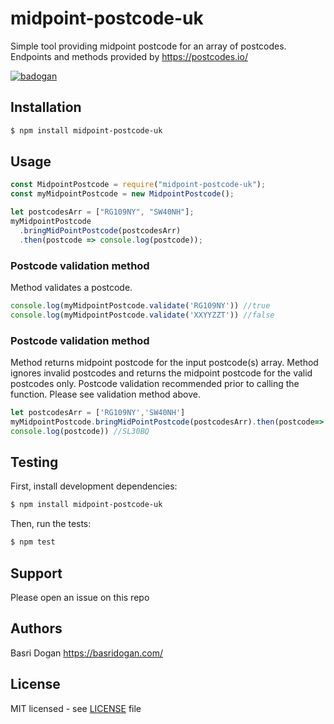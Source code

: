 # midpoint-postcode-uk

Simple tool providing midpoint postcode for an array of postcodes.
Endpoints and methods provided by https://postcodes.io/

[![badogan](https://circleci.com/gh/badogan/midpoint-postcode.svg?style=shield)](https://app.circleci.com/pipelines/github/badogan/midpoint-postcode)

## Installation

```bash
$ npm install midpoint-postcode-uk
```

## Usage

```js
const MidpointPostcode = require("midpoint-postcode-uk");
const myMidpointPostcode = new MidpointPostcode();

let postcodesArr = ["RG109NY", "SW40NH"];
myMidpointPostcode
  .bringMidPointPostcode(postcodesArr)
  .then(postcode => console.log(postcode));
```

### Postcode validation method

Method validates a postcode.

```js
console.log(myMidpointPostcode.validate('RG109NY')) //true
console.log(myMidpointPostcode.validate('XXYYZZT')) //false
```

### Postcode validation method

Method returns midpoint postcode for the input postcode(s) array.
Method ignores invalid postcodes and returns the midpoint postcode for the valid postcodes only. Postcode validation recommended prior to calling the function. Please see validation method above.

```js
let postcodesArr = ['RG109NY','SW40NH']
myMidpointPostcode.bringMidPointPostcode(postcodesArr).then(postcode=>
console.log(postcode)) //SL30BQ
```

## Testing

First, install development dependencies:

```bash
$ npm install midpoint-postcode-uk
```

Then, run the tests:

```bash
$ npm test
```

## Support

Please open an issue on this repo

## Authors

Basri Dogan https://basridogan.com/

## License

MIT licensed - see [LICENSE](LICENSE) file

